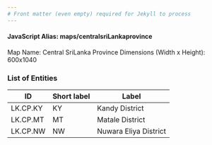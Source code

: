 ```yaml
---
# Front matter (even empty) required for Jekyll to process
---
```


#### JavaScript Alias: maps/centralsriLankaprovince

Map Name: Central SriLanka Province
Dimensions (Width x Height): 600x1040

### List of Entities

| ID       | Short label | Label                 |
| -------- | ----------- | --------------------- |
| LK.CP.KY | KY          | Kandy District        |
| LK.CP.MT | MT          | Matale District       |
| LK.CP.NW | NW          | Nuwara Eliya District |

